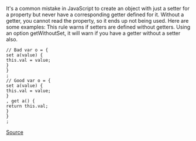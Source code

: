 It's a common mistake in JavaScript to create an object with just a setter for a property but never have a corresponding getter defined for it. Without a getter, you cannot read the property, so it ends up not being used.
Here are some examples:
This rule warns if setters are defined without getters. Using an option getWithoutSet, it will warn if you have a getter without a setter also.

```
// Bad var o = {
set a(value) {
this.val = value;
}
}
;
// Good var o = {
set a(value) {
this.val = value;
}
, get a() {
return this.val;
}
}
;

```

[Source](http://eslint.org/docs/rules/accessor-pairs)
